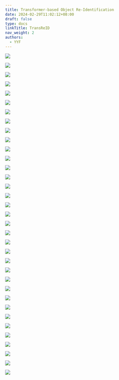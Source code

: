 ```yaml
---
title: Transformer-based Object Re-Identification
date: 2024-02-29T11:02:12+08:00
draft: false
type: docs
linkTitle: TransReID
nav_weight: 2
authors:
  - YYF
---
```

<!--more-->

![](https://gitee.com/yao_yi_feng/fighouse/raw/master/img/%E8%AE%BA%E6%96%87%E9%98%85%E8%AF%BB/%E9%87%8D%E8%AF%86%E5%88%AB/202402291116528.webp)

![](https://gitee.com/yao_yi_feng/fighouse/raw/master/img/%E8%AE%BA%E6%96%87%E9%98%85%E8%AF%BB/%E9%87%8D%E8%AF%86%E5%88%AB/202402291116529.webp)

![](https://gitee.com/yao_yi_feng/fighouse/raw/master/img/%E8%AE%BA%E6%96%87%E9%98%85%E8%AF%BB/%E9%87%8D%E8%AF%86%E5%88%AB/202402291116530.webp)

![](https://gitee.com/yao_yi_feng/fighouse/raw/master/img/%E8%AE%BA%E6%96%87%E9%98%85%E8%AF%BB/%E9%87%8D%E8%AF%86%E5%88%AB/202402291116531.webp)

![](https://gitee.com/yao_yi_feng/fighouse/raw/master/img/%E8%AE%BA%E6%96%87%E9%98%85%E8%AF%BB/%E9%87%8D%E8%AF%86%E5%88%AB/202402291116532.webp)

![](https://gitee.com/yao_yi_feng/fighouse/raw/master/img/%E8%AE%BA%E6%96%87%E9%98%85%E8%AF%BB/%E9%87%8D%E8%AF%86%E5%88%AB/202402291116534.webp)

![](https://gitee.com/yao_yi_feng/fighouse/raw/master/img/%E8%AE%BA%E6%96%87%E9%98%85%E8%AF%BB/%E9%87%8D%E8%AF%86%E5%88%AB/202402291116535.webp)

![](https://gitee.com/yao_yi_feng/fighouse/raw/master/img/%E8%AE%BA%E6%96%87%E9%98%85%E8%AF%BB/%E9%87%8D%E8%AF%86%E5%88%AB/202402291116536.webp)

![](https://gitee.com/yao_yi_feng/fighouse/raw/master/img/%E8%AE%BA%E6%96%87%E9%98%85%E8%AF%BB/%E9%87%8D%E8%AF%86%E5%88%AB/202402291116537.webp)

![](https://gitee.com/yao_yi_feng/fighouse/raw/master/img/%E8%AE%BA%E6%96%87%E9%98%85%E8%AF%BB/%E9%87%8D%E8%AF%86%E5%88%AB/202402291116538.webp)

![](https://gitee.com/yao_yi_feng/fighouse/raw/master/img/%E8%AE%BA%E6%96%87%E9%98%85%E8%AF%BB/%E9%87%8D%E8%AF%86%E5%88%AB/202402291116539.webp)

![](https://gitee.com/yao_yi_feng/fighouse/raw/master/img/%E8%AE%BA%E6%96%87%E9%98%85%E8%AF%BB/%E9%87%8D%E8%AF%86%E5%88%AB/202402291116541.webp)

![](https://gitee.com/yao_yi_feng/fighouse/raw/master/img/%E8%AE%BA%E6%96%87%E9%98%85%E8%AF%BB/%E9%87%8D%E8%AF%86%E5%88%AB/202402291116542.webp)

![](https://gitee.com/yao_yi_feng/fighouse/raw/master/img/%E8%AE%BA%E6%96%87%E9%98%85%E8%AF%BB/%E9%87%8D%E8%AF%86%E5%88%AB/202402291116543.webp)

![](https://gitee.com/yao_yi_feng/fighouse/raw/master/img/%E8%AE%BA%E6%96%87%E9%98%85%E8%AF%BB/%E9%87%8D%E8%AF%86%E5%88%AB/202402291116544.webp)

![](https://gitee.com/yao_yi_feng/fighouse/raw/master/img/%E8%AE%BA%E6%96%87%E9%98%85%E8%AF%BB/%E9%87%8D%E8%AF%86%E5%88%AB/202402291116545.webp)

![](https://gitee.com/yao_yi_feng/fighouse/raw/master/img/%E8%AE%BA%E6%96%87%E9%98%85%E8%AF%BB/%E9%87%8D%E8%AF%86%E5%88%AB/202402291116546.webp)

![](https://gitee.com/yao_yi_feng/fighouse/raw/master/img/%E8%AE%BA%E6%96%87%E9%98%85%E8%AF%BB/%E9%87%8D%E8%AF%86%E5%88%AB/202402291116547.webp)

![](https://gitee.com/yao_yi_feng/fighouse/raw/master/img/%E8%AE%BA%E6%96%87%E9%98%85%E8%AF%BB/%E9%87%8D%E8%AF%86%E5%88%AB/202402291116548.webp)

![](https://gitee.com/yao_yi_feng/fighouse/raw/master/img/%E8%AE%BA%E6%96%87%E9%98%85%E8%AF%BB/%E9%87%8D%E8%AF%86%E5%88%AB/202402291116549.webp)

![](https://gitee.com/yao_yi_feng/fighouse/raw/master/img/%E8%AE%BA%E6%96%87%E9%98%85%E8%AF%BB/%E9%87%8D%E8%AF%86%E5%88%AB/202402291116550.webp)

![](https://gitee.com/yao_yi_feng/fighouse/raw/master/img/%E8%AE%BA%E6%96%87%E9%98%85%E8%AF%BB/%E9%87%8D%E8%AF%86%E5%88%AB/202402291116551.webp)

![](https://gitee.com/yao_yi_feng/fighouse/raw/master/img/%E8%AE%BA%E6%96%87%E9%98%85%E8%AF%BB/%E9%87%8D%E8%AF%86%E5%88%AB/202402291116552.webp)

![](https://gitee.com/yao_yi_feng/fighouse/raw/master/img/%E8%AE%BA%E6%96%87%E9%98%85%E8%AF%BB/%E9%87%8D%E8%AF%86%E5%88%AB/202402291116553.webp)

![](https://gitee.com/yao_yi_feng/fighouse/raw/master/img/%E8%AE%BA%E6%96%87%E9%98%85%E8%AF%BB/%E9%87%8D%E8%AF%86%E5%88%AB/202402291116554.webp)

![](https://gitee.com/yao_yi_feng/fighouse/raw/master/img/%E8%AE%BA%E6%96%87%E9%98%85%E8%AF%BB/%E9%87%8D%E8%AF%86%E5%88%AB/202402291116555.webp)

![](https://gitee.com/yao_yi_feng/fighouse/raw/master/img/%E8%AE%BA%E6%96%87%E9%98%85%E8%AF%BB/%E9%87%8D%E8%AF%86%E5%88%AB/202402291116556.webp)

![](https://gitee.com/yao_yi_feng/fighouse/raw/master/img/%E8%AE%BA%E6%96%87%E9%98%85%E8%AF%BB/%E9%87%8D%E8%AF%86%E5%88%AB/202402291116557.webp)

![](https://gitee.com/yao_yi_feng/fighouse/raw/master/img/%E8%AE%BA%E6%96%87%E9%98%85%E8%AF%BB/%E9%87%8D%E8%AF%86%E5%88%AB/202402291116558.webp)

![](https://gitee.com/yao_yi_feng/fighouse/raw/master/img/%E8%AE%BA%E6%96%87%E9%98%85%E8%AF%BB/%E9%87%8D%E8%AF%86%E5%88%AB/202402291116559.webp)

![](https://gitee.com/yao_yi_feng/fighouse/raw/master/img/%E8%AE%BA%E6%96%87%E9%98%85%E8%AF%BB/%E9%87%8D%E8%AF%86%E5%88%AB/202402291116560.webp)

![](https://gitee.com/yao_yi_feng/fighouse/raw/master/img/%E8%AE%BA%E6%96%87%E9%98%85%E8%AF%BB/%E9%87%8D%E8%AF%86%E5%88%AB/202402291116561.webp)

![](https://gitee.com/yao_yi_feng/fighouse/raw/master/img/%E8%AE%BA%E6%96%87%E9%98%85%E8%AF%BB/%E9%87%8D%E8%AF%86%E5%88%AB/202402291116562.webp)

![](https://gitee.com/yao_yi_feng/fighouse/raw/master/img/%E8%AE%BA%E6%96%87%E9%98%85%E8%AF%BB/%E9%87%8D%E8%AF%86%E5%88%AB/202402291116563.webp)

![](https://gitee.com/yao_yi_feng/fighouse/raw/master/img/%E8%AE%BA%E6%96%87%E9%98%85%E8%AF%BB/%E9%87%8D%E8%AF%86%E5%88%AB/202402291116564.webp)